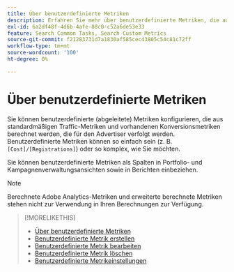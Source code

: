 ```yaml
---
title: Über benutzerdefinierte Metriken
description: Erfahren Sie mehr über benutzerdefinierte Metriken, die aus Standardmetriken berechnet werden.
exl-id: 6a2df48f-4d6b-4afe-88c0-c52a6de53e33
feature: Search Common Tasks, Search Custom Metrics
source-git-commit: f21283731d7a1830af585cec43805c54c81c72ff
workflow-type: tm+mt
source-wordcount: '100'
ht-degree: 0%

---
```


# Über benutzerdefinierte Metriken

Sie können benutzerdefinierte (abgeleitete) Metriken konfigurieren, die aus standardmäßigen Traffic-Metriken und vorhandenen Konversionsmetriken berechnet werden, die für den Advertiser verfolgt werden. Benutzerdefinierte Metriken können so einfach sein (z. B. `[Cost]/[Registrations]`) oder so komplex, wie Sie möchten.

Sie können benutzerdefinierte Metriken als Spalten in Portfolio- und Kampagnenverwaltungsansichten sowie in Berichten einbeziehen.

>[!NOTE]
>
>Berechnete Adobe Analytics-Metriken und erweiterte berechnete Metriken stehen nicht zur Verwendung in Ihren Berechnungen zur Verfügung.

>[!MORELIKETHIS]
>
>* [Über benutzerdefinierte Metriken](custom-metric-about.md)
>* [Benutzerdefinierte Metrik erstellen](custom-metric-create.md)
>* [Benutzerdefinierte Metrik bearbeiten](custom-metric-edit.md)
>* [Benutzerdefinierte Metrik löschen](custom-metric-delete.md)
>* [Benutzerdefinierte Metrikeinstellungen](custom-metric-settings.md)
